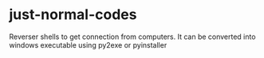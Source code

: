 # just-normal-codes

Reverser shells to get connection from computers. It can be converted into windows executable using py2exe or pyinstaller

